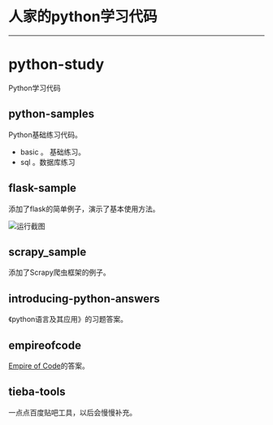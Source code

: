 # 人家的python学习代码
---
# python-study

Python学习代码

## python-samples
Python基础练习代码。

  - basic 。 基础练习。
  - sql 。数据库练习
  
## flask-sample

添加了flask的简单例子，演示了基本使用方法。

![运行截图](flask-sample/flask-sample.PNG)

## scrapy_sample
添加了Scrapy爬虫框架的例子。

## introducing-python-answers
《python语言及其应用》的习题答案。

## empireofcode
[Empire of Code](https://checkio.org/)的答案。

## tieba-tools
一点点百度贴吧工具，以后会慢慢补充。
